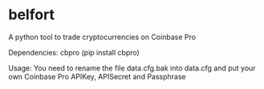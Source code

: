 # belfort
A python tool to trade cryptocurrencies on Coinbase Pro

Dependencies:
cbpro (pip install cbpro)

Usage:
You need to rename the file data.cfg.bak into data.cfg and put your own Coinbase Pro APIKey, APISecret and Passphrase
